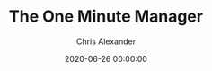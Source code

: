 ---
layout: post
title: "The One Minute Manager"
slug: "3"
date: 2020-06-26 00:00:00 
explicit: false
author: "Chris Alexander"
summary: "Looking back at the classic, The One Minute Manager"
has_image: false
duration: "3:06"
length: 6227666
---